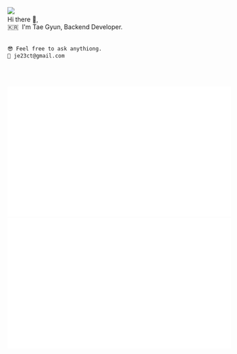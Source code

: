 <a href="https://www.instagram.com/tg.kim/"><img src="https://img.shields.io/badge/Instagram-E4405F?style=flat-square&logo=Instagram&logoColor=white"/></a>
<br>
Hi there 👋,  
:kr:&nbsp;&nbsp;I'm Tae Gyun, Backend Developer.  
<br>
```
😎 Feel free to ask anythiong.  
📧 je23ct@gmail.com
```
<br>
<br>


<img src="https://raw.githubusercontent.com/t-g-kim/github-stats/ba577d27dc4cedcf123418f447b68717fcc2fcaf/generated/languages.svg"><img src="https://raw.githubusercontent.com/t-g-kim/github-stats/ba577d27dc4cedcf123418f447b68717fcc2fcaf/generated/overview.svg">

<br>




<!--
<img align="center" src="https://github-readme-stats.vercel.app/api?username=t-g-kim"> [![solved.ac tier](http://mazassumnida.wtf/api/generate_badge?boj=je2ct)](https://solved.ac/je2ct)  
<br>
<img align="center" src="https://github-readme-stats.vercel.app/api/wakatime?username=tgkim">


-->
